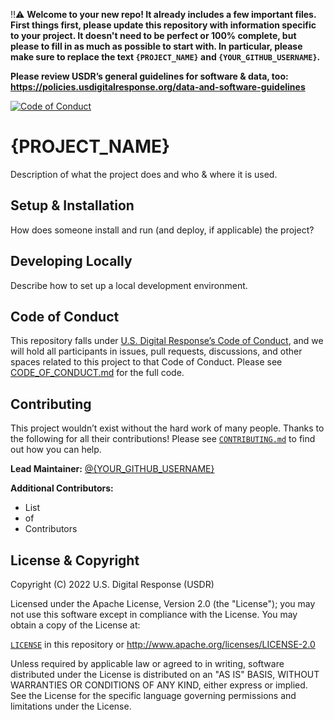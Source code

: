 ‼️⚠️ **Welcome to your new repo! It already includes a few important files. First things first, please update this repository with information specific to your project. It doesn't need to be perfect or 100% complete, but please to fill in as much as possible to start with. In particular, please make sure to replace the text `{PROJECT_NAME}` and `{YOUR_GITHUB_USERNAME}`.**

**Please review USDR’s general guidelines for software & data, too: https://policies.usdigitalresponse.org/data-and-software-guidelines**

[![Code of Conduct](https://img.shields.io/badge/%E2%9D%A4-code%20of%20conduct-blue.svg?style=flat)](./CODE_OF_CONDUCT.md)

# {PROJECT_NAME}

Description of what the project does and who & where it is used.


## Setup & Installation

How does someone install and run (and deploy, if applicable) the project?


## Developing Locally

Describe how to set up a local development environment.


## Code of Conduct

This repository falls under [U.S. Digital Response’s Code of Conduct](./CODE_OF_CONDUCT.md), and we will hold all participants in issues, pull requests, discussions, and other spaces related to this project to that Code of Conduct. Please see [CODE_OF_CONDUCT.md](./CODE_OF_CONDUCT.md) for the full code.


## Contributing

This project wouldn’t exist without the hard work of many people. Thanks to the following for all their contributions! Please see [`CONTRIBUTING.md`](./CONTRIBUTING.md) to find out how you can help.

**Lead Maintainer:** [@{YOUR_GITHUB_USERNAME}](https://github.com/{YOUR_GITHUB_USERNAME})

**Additional Contributors:**

- List
- of
- Contributors


## License & Copyright

Copyright (C) 2022 U.S. Digital Response (USDR)

Licensed under the Apache License, Version 2.0 (the "License"); you may not use this software except in compliance with the License. You may obtain a copy of the License at:

[`LICENSE`](./LICENSE) in this repository or http://www.apache.org/licenses/LICENSE-2.0

Unless required by applicable law or agreed to in writing, software distributed under the License is distributed on an "AS IS" BASIS, WITHOUT WARRANTIES OR CONDITIONS OF ANY KIND, either express or implied. See the License for the specific language governing permissions and limitations under the License.
